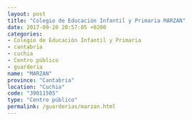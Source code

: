 ```yaml
---
layout: post
title: "Colegio de Educación Infantil y Primaria MARZAN"
date: 2017-09-20 20:57:05 +0200
categories:
- Colegio de Educación Infantil y Primaria
- cantabria
- cuchia
- Centro público
- guarderia
name: "MARZAN"
province: "Cantabria"
location: "Cuchia"
code: "39011505"
type: "Centro público"
permalink: /guarderias/marzan.html
---
```

